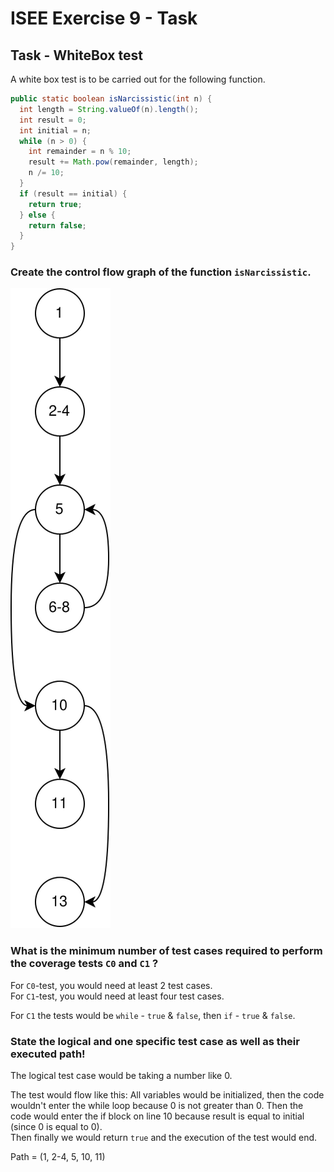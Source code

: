# ISEE Exercise 9 - Task

## Task - WhiteBox test

A white box test is to be carried out for the following function.

```java
public static boolean isNarcissistic(int n) {
  int length = String.valueOf(n).length();
  int result = 0;
  int initial = n;
  while (n > 0) {
    int remainder = n % 10;
    result += Math.pow(remainder, length);
    n /= 10;
  }
  if (result == initial) {
    return true;
  } else {
    return false;
  }
} 
```

### Create the control flow graph of the function `isNarcissistic`.

![Control Flow Graph for the function](./whiteblack_box.svg)

### What is the minimum number of test cases required to perform the coverage tests `C0` and `C1` ?

For `C0`-test, you would need at least 2 test cases.    
For `C1`-test, you would need at least four test cases.     

For `C1` the tests would be `while` - `true` & `false`, then `if` - `true` & `false`.

### State the logical and one specific test case as well as their executed path!

The logical test case would be taking a number like 0.

The test would flow like this:
All variables would be initialized, then the code wouldn't enter the while loop because 0 is not greater than 0.
Then the code would enter the if block on line 10 because result is equal to initial (since 0 is equal to 0).   
Then finally we would return `true` and the execution of the test would end.

Path = (1, 2-4, 5, 10, 11)

